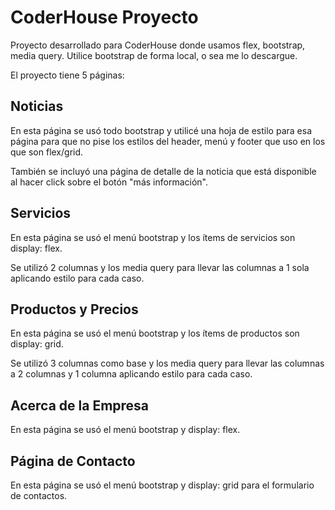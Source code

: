 # CoderHouse Proyecto

Proyecto desarrollado para CoderHouse donde usamos flex, bootstrap, media query.
Utilice bootstrap de forma local, o sea me lo descargue.

El proyecto tiene 5 páginas:

## Noticias

En esta página se usó todo bootstrap y utilicé una hoja de estilo para esa página para que no pise los estilos del header, menú y footer que uso en los que son flex/grid.

También se incluyó una página de detalle de la noticia que está disponible al hacer click sobre el botón "más información".

## Servicios

En esta página se usó el menú bootstrap y los ítems de servicios son display: flex.

Se utilizó 2 columnas y los media query para llevar las columnas a 1 sola aplicando estilo para cada caso.

## Productos y Precios

En esta página se usó el menú bootstrap y los ítems de productos son display: grid.

Se utilizó 3 columnas como base y los media query para llevar las columnas a 2 columnas y 1 columna aplicando estilo para cada caso.

## Acerca de la Empresa

En esta página se usó el menú bootstrap y display: flex.

## Página de Contacto

En esta página se usó el menú bootstrap y display: grid para el formulario de contactos.
